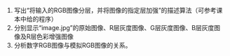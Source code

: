 1. 写出“将输入的RGB图像分层，并将图像的指定层加强”的描述算法（可参考课本中给的程序）
2. 分别显示“image.jpg”的原始图像、R层灰度图像、G层灰度图像、B层灰度图像及R层色彩增强图像 
3. 分析数字RGB图像与模拟RGB图像的关系。

